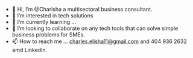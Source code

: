 - 👋 Hi, I’m @Charlsha a multisectoral business consultant.
- 👀 I’m interested in tech solutions 
- 🌱 I’m currently learning ...
- 💞️ I’m looking to collaborate on any tech tools that can solve simple business problems for SMEs.
- 📫 How to reach me ... charles.elisha11@gmail.com and 404 936 2632 amd LinkedIn.

<!---
Charlsha/Charlsha is a ✨ special ✨ repository because its `README.md` (this file) appears on your GitHub profile.
You can click the Preview link to take a look at your changes.
--->
